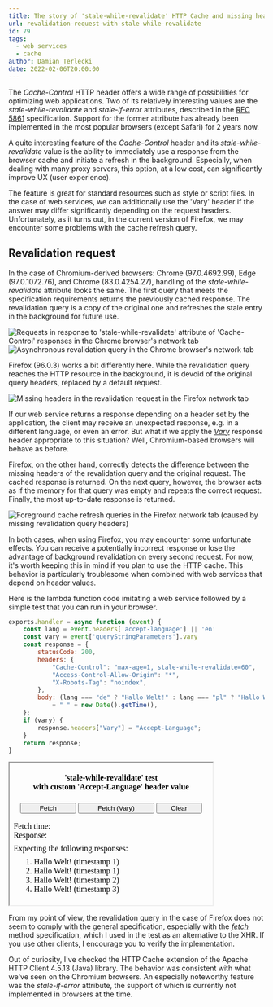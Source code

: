 ```yaml
---
title: The story of 'stale-while-revalidate' HTTP Cache and missing headers
url: revalidation-request-with-stale-while-revalidate
id: 79
tags:
  - web services
  - cache
author: Damian Terlecki
date: 2022-02-06T20:00:00
---
```


The *Cache-Control* HTTP header offers a wide range of possibilities for optimizing web
applications. Two of its relatively interesting values are the *stale-while-revalidate* and *stale-if-error*
attributes, described in the [RFC 5861](https://datatracker.ietf.org/doc/html/rfc5861) specification.
Support for the former attribute has already been implemented in the most popular browsers (except Safari) for 2 years now.

A quite interesting feature of the *Cache-Control* header and its *stale-while-revalidate* value is the ability to immediately
use a response from the browser cache and initiate a refresh in the background. Especially, when dealing with many proxy servers,
this option, at a low cost, can significantly improve UX (user experience).

The feature is great for standard resources such as style or script files. In the case of web services, we can
additionally use the 'Vary' header if the answer may differ significantly depending on the request headers. Unfortunately,
as it turns out, in the current version of Firefox, we may encounter some problems with the cache refresh query.

## Revalidation request

In the case of Chromium-derived browsers: Chrome (97.0.4692.99), Edge (97.0.1072.76), and Chrome (83.0.4254.27), handling
of the *stale-while-revalidate* attribute looks the same. The first query that meets the specification requirements returns the
previously cached response. The revalidation query is a copy of the original one and refreshes the stale entry in the background for future use.

<img src="/img/hq/stale-while-revalidate-chrome-network.png" alt="Requests in response to 'stale-while-revalidate' attribute of 'Cache-Control' responses in the Chrome browser's network tab" title="'stale-while-revalidate' in the 'network' tab (Chrome)">
<img src="/img/hq/stale-while-revalidate-chrome-request.png" alt="Asynchronous revalidation query in the Chrome browser's network tab" title="'stale-while-revalidate' background query (Chrome)">

Firefox (96.0.3) works a bit differently here. While the revalidation query reaches the HTTP resource in the background, it is
devoid of the original query headers, replaced by a default request.

<img src="/img/hq/stale-while-revalidate-firefox-network.png" alt="Missing headers in the revalidation request in the Firefox network tab" title="'stale-while-revalidate' revalidation request (Firefox)">

If our web service returns a response depending on a header set by the application, the client may receive an unexpected
response, e.g. in a different language, or even an error. But what if we apply the [*Vary*](https://datatracker.ietf.org/doc/html/rfc7231#section-7.1.4) response
header appropriate to this situation? Well, Chromium-based browsers will behave as before.

Firefox, on the other hand, correctly detects the difference between the missing headers of the revalidation query and the original
request. The cached response is returned. On the next query, however, the browser acts as if the memory for that query was empty
and repeats the correct request. Finally, the most up-to-date response is returned.

<img src="/img/hq/stale-while-revalidate-firefox-vary.png" alt="Foreground cache refresh queries in the Firefox network tab (caused by missing revalidation query headers)" title="'stale-while-revalidate' skips the cache (Firefox)">

In both cases, when using Firefox, you may encounter some unfortunate effects. You can receive a potentially incorrect response or
lose the advantage of background revalidation on every second request. For now, it's worth keeping this in mind if you plan to use the HTTP
cache. This behavior is particularly troublesome when combined with web services that depend on header values.

Here is the lambda function code imitating a web service followed by a simple test that you can run in your browser. 
```js
exports.handler = async function (event) {
    const lang = event.headers['accept-language'] || 'en'
    const vary = event['queryStringParameters'].vary
    const response = {
        statusCode: 200,
        headers: {
            "Cache-Control": "max-age=1, stale-while-revalidate=60",
            "Access-Control-Allow-Origin": "*",
            "X-Robots-Tag": "noindex",
        },
        body: (lang === "de" ? "Hallo Welt!" : lang === "pl" ? "Hallo Welt!!" : "Hello World!")
            + " " + new Date().getTime(),
    };
    if (vary) {
        response.headers["Vary"] = "Accept-Language";
    }
    return response;
}
```

<iframe height="280px" width="400px" sandbox="allow-scripts" class="white-iframe"
srcdoc="
<style>
h4 {text-align: center;}
.iframe-buttons {text-align: center; margin-bottom: 1em;}
.iframe-timestamps {margin-bottom: 0.5em;}
ol {margin-top: 0.5em;}
button:nth-of-type(1) {width: 110px;}
button:nth-of-type(2) {width: 150px;}
button:nth-of-type(3) {width: 90px;}
</style>
<div>
    <h4>'stale-while-revalidate' test<br/>with custom 'Accept-Language' header value</h4>
    <div class='iframe-buttons'>
        <button onclick='load()'>Fetch<span id='fetch'></span></button>
        <button onclick='load(true)'>Fetch (Vary)<span id='fetch2'></span></button>
        <button onclick='clearCache()'>Clear</button>
    </div>
    <div class='iframe-timestamps'>
        <div>Fetch time: <span id='debug'></span></div>
        <div>Response: <span id='result'></span></div>
    </div>
    <div>Expecting the following responses:
    <ol>
        <li>Hallo Welt! (timestamp 1)</li>
        <li>Hallo Welt! (timestamp 1)</li>
        <li>Hallo Welt! (timestamp 2)</li>
        <li>Hallo Welt! (timestamp 3)</li>
    </ol>
    </div>
</div>
<script>
let cacheKey = new Date().getTime().toString();
let lastTimeout;
function clearCache() {
    document.getElementById('debug').innerText = null;
    document.getElementById('result').innerText = null;
    document.getElementById('fetch').innerText = null;
    document.getElementById('fetch2').innerText = null;
    clearTimeout(lastTimeout);
    cacheKey = new Date().getTime().toString();
}
function load(vary) {
    let queryParams = '?cacheKey=' + cacheKey;
    if (vary) {
        queryParams += '&vary=true';
    }
    fetch('https://blog.termian.dev/test/stale-while-revalidate' + queryParams, {
        headers: {
          'Accept-Language': 'de'
        }
    })
        .then(response => response.text())
        .then(data => { 
            console.log('Received: ' + data);
            console.log(document);
            document.getElementById('result').innerText = data; 
            document.getElementById('debug').innerText = new Date().getTime().toString();
            document.getElementById('fetch').innerText = ' (wait 2s)';
            document.getElementById('fetch2').innerText = ' (wait 2s)';
            clearTimeout(lastTimeout);
            lastTimeout = setTimeout(()=>{
                    document.getElementById('fetch').innerText = null;
                    document.getElementById('fetch2').innerText = null;
            }, 2000);
        });
}
</script>
" > 
</iframe>


From my point of view, the revalidation query in the case of Firefox does not seem to comply with the general
specification, especially with the [*fetch*](https://web.archive.org/web/20220130075352/https://fetch.spec.whatwg.org/#ref-for-concept-request-clone%E2%91%A1)
method specification, which I used in the test as an alternative to the XHR. If you use other clients, I encourage
you to verify the implementation.

Out of curiosity, I've checked the HTTP Cache extension of the Apache HTTP Client 4.5.13 (Java) library. The behavior
was consistent with what we've seen on the Chromium browsers. An especially noteworthy feature was the *stale-if-error*
attribute, the support of which is currently not implemented in browsers at the time.